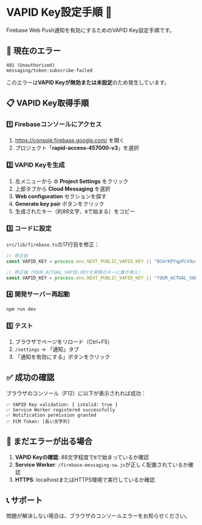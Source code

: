 # VAPID Key設定手順 🔑

Firebase Web Push通知を有効にするためのVAPID Key設定手順です。

## 🚨 現在のエラー

```
401 (Unauthorized)
messaging/token-subscribe-failed
```

このエラーは**VAPID Keyが無効または未設定**のため発生しています。

## 📋 VAPID Key取得手順

### 1️⃣ Firebaseコンソールにアクセス

1. https://console.firebase.google.com/ を開く
2. プロジェクト「**rapid-access-457000-v3**」を選択

### 2️⃣ VAPID Keyを生成

1. 左メニューから ⚙️ **Project Settings** をクリック
2. 上部タブから **Cloud Messaging** を選択  
3. **Web configuration** セクションを探す
4. **Generate key pair** ボタンをクリック
5. 生成されたキー（約88文字、`B`で始まる）をコピー

### 3️⃣ コードに設定

`src/lib/firebase.ts`の17行目を修正：

```typescript
// 修正前
const VAPID_KEY = process.env.NEXT_PUBLIC_VAPID_KEY || "BCmrKPYqpPcV9zcxqPjU_GJdFrlCXx9zOuPbNR4zjb6X6VuQOgwN6o6L8FtHZJnBzSDnNWKjN6pR4HwLgJbGqAw";

// 修正後（YOUR_ACTUAL_VAPID_KEYを実際のキーに置き換え）
const VAPID_KEY = process.env.NEXT_PUBLIC_VAPID_KEY || "YOUR_ACTUAL_VAPID_KEY";
```

### 4️⃣ 開発サーバー再起動

```bash
npm run dev
```

### 5️⃣ テスト

1. ブラウザでページをリロード（Ctrl+F5）
2. `/settings` → 「通知」タブ
3. 「通知を有効にする」ボタンをクリック

## ✅ 成功の確認

ブラウザのコンソール（F12）に以下が表示されれば成功：

```
✅ VAPID Key validation: { isValid: true }
✅ Service Worker registered successfully
✅ Notification permission granted
✅ FCM Token: [長い文字列]
```

## 🚨 まだエラーが出る場合

1. **VAPID Keyの確認**: 88文字程度で`B`で始まっているか確認
2. **Service Worker**: `/firebase-messaging-sw.js`が正しく配置されているか確認
3. **HTTPS**: localhostまたはHTTPS環境で実行しているか確認

## 📞 サポート

問題が解決しない場合は、ブラウザのコンソールエラーをお知らせください。 